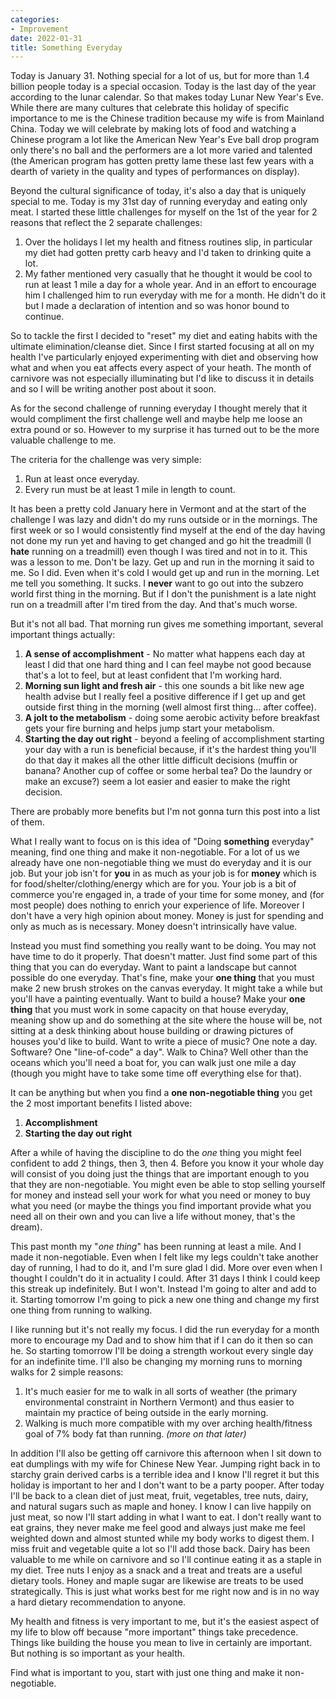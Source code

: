 ```yaml
---
categories:
- Improvement
date: 2022-01-31
title: Something Everyday
---
```





Today is January 31. Nothing special for a lot of us, but for more than 1.4 billion people today is a special occasion.
Today is the last day of the year according to the lunar calendar. So that makes today Lunar New Year's Eve.  While
there are many cultures that celebrate this holiday of specific importance to me is the Chinese tradition because my
wife is from Mainland China.  Today we will celebrate by making lots of food and watching a Chinese program a lot like
the American New Year's Eve ball drop program only there's no ball and the performers are a lot more varied and talented
(the American program has gotten pretty lame these last few years with a dearth of variety in the quality and types of
performances on display).

Beyond the cultural significance of today, it's also a day that is uniquely special to me. Today is my 31st day of
running everyday and eating only meat. I started these little challenges for myself on the 1st of the year for 2 reasons
that reflect the 2 separate challenges:

1. Over the holidays I let my health and fitness routines slip, in particular my diet had gotten pretty carb heavy and
   I'd taken to drinking quite a lot.
2. My father mentioned very casually that he thought it would be cool to run at least 1 mile a day for a whole year.
   And in an effort to encourage him I challenged him to run everyday with me for a month. He didn't do it but I made a
   declaration of intention and so was honor bound to continue.

So to tackle the first I decided to "reset" my diet and eating habits with the ultimate elimination/cleanse diet. Since
I first started focusing at all on my health I've particularly enjoyed experimenting with diet and observing how what
and when you eat affects every aspect of your heath.  The month of carnivore was not especially illuminating but I'd
like to discuss it in details and so I will be writing another post about it soon.

As for the second challenge of running everyday I thought merely that it would compliment the first challenge well and
maybe help me loose an extra pound or so. However to my surprise it has turned out to be the more valuable challenge to
me.

The criteria for the challenge was very simple:

1. Run at least once everyday.
2. Every run must be at least 1 mile in length to count.

It has been a pretty cold January here in Vermont and at the start of the challenge I was lazy and didn't do my runs
outside or in the mornings. The first week or so I would consistently find myself at the end of the day having not done
my run yet and having to get changed and go hit the treadmill (I **hate** running on a treadmill) even though I was
tired and not in to it. This was a lesson to me. Don't be lazy. Get up and run in the morning it said to me.
So I did. Even when it's cold I would get up and run in the morning. Let me tell you something. It sucks.
I **never** want to go out into the subzero world first thing in the morning. But if I don't the punishment is a late
night run on a treadmill after I'm tired from the day. And that's much worse.

But it's not all bad. That morning run gives me something important, several important things actually:

1. **A sense of accomplishment** - No matter what happens each day at least I did that one hard thing and I can feel
   maybe not good because that's a lot to feel, but at least confident that I'm working hard.
2. **Morning sun light and fresh air** - this one sounds a bit like new age health advise but I really feel a positive
   difference if I get up and get outside first thing in the morning (well almost first thing... after coffee).
3. **A jolt to the metabolism** - doing some aerobic activity before breakfast gets your fire burning and helps jump
   start your metabolism.
4. **Starting the day out right** - beyond a feeling of accomplishment starting your day with a run is beneficial
   because, if it's the hardest thing you'll do that day it makes all the other little difficult decisions (muffin or
banana? Another cup of coffee or some herbal tea? Do the laundry or make an excuse?) seem a lot easier and easier to
make the right decision.

There are probably more benefits but I'm not gonna turn this post into a list of them.

What I really want to focus on is this idea of "Doing **something** everyday" meaning, find one thing and make it
non-negotiable. For a lot of us we already have one non-negotiable thing we must do everyday and it is our job. But your
job isn't for **you** in as much as your job is for **money** which is for food/shelter/clothing/energy which are for
you. Your job is a bit of commerce you're engaged in, a trade of your time for some money, and (for most people) does
nothing to enrich your experience of life.  Moreover I don't have a very high opinion about money. Money is just for
spending and only as much as is necessary. Money doesn't intrinsically have value.

Instead you must find something you really want to be doing. You may not have time to do it properly. That doesn't
matter. Just find some part of this thing that you can do everyday. Want to paint a landscape but cannot possible do one
everyday. That's fine, make your **one thing** that you must make 2 new brush strokes on the canvas everyday. It might
take a while but you'll have a painting eventually.
Want to build a house? Make your **one thing** that you must work in some capacity on that house everyday, meaning show
up and do something at the site where the house will be, not sitting at a desk thinking about house building or drawing
pictures of houses you'd like to build. Want to write a piece of music? One note a day. Software? One "line-of-code" a
day". Walk to China? Well other than the oceans which you'll need a boat for, you can walk just one mile a day (though
you might have to take some time off everything else for that).

It can be anything but when you find a **one non-negotiable thing** you get the 2 most important benefits I listed above:

1. **Accomplishment**
2. **Starting the day out right**

After a while of having the discipline to do the *one* thing you might feel confident to add 2 things, then 3, then 4.
Before you know it your whole day will consist of you doing just the things that are important enough to you that they
are non-negotiable. You might even be able to stop selling yourself for money and instead sell your work for what you
need or money to buy what you need (or maybe the things you find important provide what you need all on their own and
you can live a life without money, that's the dream).

This past month my "*one thing*" has been running at least a mile. And I made it non-negotiable. Even when I felt like
my legs couldn't take another day of running, I had to do it, and I'm sure glad I did. More over even when I thought I
couldn't do it in actuality I could.  After 31 days I think I could keep this streak up indefinitely. But I won't.
Instead I'm going to alter and add to it.  Starting tomorrow I'm going to pick a new one thing and change my first one
thing from running to walking.

I like running but it's not really my focus. I did the run everyday for a month more to encourage my Dad and to show him
that if I can do it then so can he. So starting tomorrow I'll be doing a strength workout every single day for an
indefinite time. I'll also be changing my morning runs to morning walks for 2 simple reasons:
1. It's much easier for me to walk in all sorts of weather (the primary environmental constraint in Northern Vermont)
   and thus easier to maintain my practice of being outside in the early morning.
2. Walking is much more compatible with my over arching health/fitness goal of 7% body fat than running. *(more on that
   later)*

In addition I'll also be getting off carnivore this afternoon when I sit down to eat dumplings with my wife for Chinese
New Year. Jumping right back in to starchy grain derived carbs is a terrible idea and I know I'll regret it but this
holiday is important to her and I don't want to be a party pooper. After today I'll be back to a clean diet of just
meat, fruit, vegetables, tree nuts, dairy, and natural sugars such as maple and honey.  I know I can live happily on
just meat, so now I'll start adding in what I want to eat. I don't really want to eat grains, they never make me feel
good and always just make me feel weighted down and almost stunted while my body works to digest them. I miss fruit and
vegetable quite a lot so I'll add those back. Dairy has been valuable to me while on carnivore and so I'll continue
eating it as a staple in my diet. Tree nuts I enjoy as a snack and a treat and treats are a useful dietary
tools. Honey and maple sugar are likewise are treats to be used strategically. This is just what works best for
me right now and is in no way a hard dietary recommendation to anyone.

My health and fitness is very important to me, but it's the easiest aspect of my life to blow off because "more
important" things take precedence. Things like building the house you mean to live in certainly are important. But
nothing is so important as your health.

Find what is important to you, start with just one thing and make it non-negotiable.
